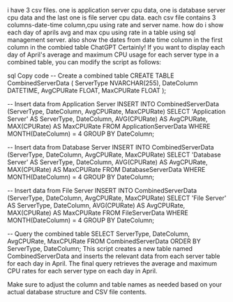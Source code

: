 i have 3 csv files. one is application server cpu data, one is database server cpu data and the last one is file server cpu data. each csv file contains 3 columns-date-time column,cpu using rate and server name. how do i show each day of  aprils avg and max cpu using rate in a table using sql management server. also show the dates from date time column in the first column in the combied table
ChatGPT
Certainly! If you want to display each day of April's average and maximum CPU usage for each server type in a combined table, you can modify the script as follows:

sql
Copy code
-- Create a combined table
CREATE TABLE CombinedServerData (
    ServerType NVARCHAR(255),
    DateColumn DATETIME,
    AvgCPURate FLOAT,
    MaxCPURate FLOAT
);

-- Insert data from Application Server
INSERT INTO CombinedServerData (ServerType, DateColumn, AvgCPURate, MaxCPURate)
SELECT 
    'Application Server' AS ServerType, 
    DateColumn, 
    AVG(CPURate) AS AvgCPURate, 
    MAX(CPURate) AS MaxCPURate
FROM 
    ApplicationServerData
WHERE 
    MONTH(DateColumn) = 4
GROUP BY 
    DateColumn;

-- Insert data from Database Server
INSERT INTO CombinedServerData (ServerType, DateColumn, AvgCPURate, MaxCPURate)
SELECT 
    'Database Server' AS ServerType, 
    DateColumn, 
    AVG(CPURate) AS AvgCPURate, 
    MAX(CPURate) AS MaxCPURate
FROM 
    DatabaseServerData
WHERE 
    MONTH(DateColumn) = 4
GROUP BY 
    DateColumn;

-- Insert data from File Server
INSERT INTO CombinedServerData (ServerType, DateColumn, AvgCPURate, MaxCPURate)
SELECT 
    'File Server' AS ServerType, 
    DateColumn, 
    AVG(CPURate) AS AvgCPURate, 
    MAX(CPURate) AS MaxCPURate
FROM 
    FileServerData
WHERE 
    MONTH(DateColumn) = 4
GROUP BY 
    DateColumn;

-- Query the combined table
SELECT 
    ServerType,
    DateColumn,
    AvgCPURate,
    MaxCPURate
FROM 
    CombinedServerData
ORDER BY 
    ServerType, DateColumn;
This script creates a new table named CombinedServerData and inserts the relevant data from each server table for each day in April. The final query retrieves the average and maximum CPU rates for each server type on each day in April.

Make sure to adjust the column and table names as needed based on your actual database structure and CSV file contents.




